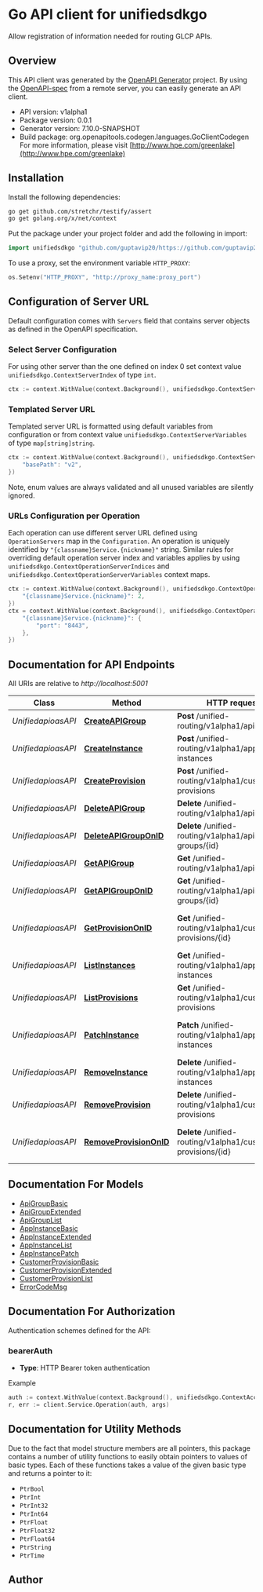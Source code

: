 # Go API client for unifiedsdkgo

Allow registration of information needed for routing GLCP APIs.


## Overview
This API client was generated by the [OpenAPI Generator](https://openapi-generator.tech) project.  By using the [OpenAPI-spec](https://www.openapis.org/) from a remote server, you can easily generate an API client.

- API version: v1alpha1
- Package version: 0.0.1
- Generator version: 7.10.0-SNAPSHOT
- Build package: org.openapitools.codegen.languages.GoClientCodegen
For more information, please visit [http://www.hpe.com/greenlake](http://www.hpe.com/greenlake)

## Installation

Install the following dependencies:

```sh
go get github.com/stretchr/testify/assert
go get golang.org/x/net/context
```

Put the package under your project folder and add the following in import:

```go
import unifiedsdkgo "github.com/guptavip20/https://github.com/guptavip20/unified-api-sdk-go"
```

To use a proxy, set the environment variable `HTTP_PROXY`:

```go
os.Setenv("HTTP_PROXY", "http://proxy_name:proxy_port")
```

## Configuration of Server URL

Default configuration comes with `Servers` field that contains server objects as defined in the OpenAPI specification.

### Select Server Configuration

For using other server than the one defined on index 0 set context value `unifiedsdkgo.ContextServerIndex` of type `int`.

```go
ctx := context.WithValue(context.Background(), unifiedsdkgo.ContextServerIndex, 1)
```

### Templated Server URL

Templated server URL is formatted using default variables from configuration or from context value `unifiedsdkgo.ContextServerVariables` of type `map[string]string`.

```go
ctx := context.WithValue(context.Background(), unifiedsdkgo.ContextServerVariables, map[string]string{
	"basePath": "v2",
})
```

Note, enum values are always validated and all unused variables are silently ignored.

### URLs Configuration per Operation

Each operation can use different server URL defined using `OperationServers` map in the `Configuration`.
An operation is uniquely identified by `"{classname}Service.{nickname}"` string.
Similar rules for overriding default operation server index and variables applies by using `unifiedsdkgo.ContextOperationServerIndices` and `unifiedsdkgo.ContextOperationServerVariables` context maps.

```go
ctx := context.WithValue(context.Background(), unifiedsdkgo.ContextOperationServerIndices, map[string]int{
	"{classname}Service.{nickname}": 2,
})
ctx = context.WithValue(context.Background(), unifiedsdkgo.ContextOperationServerVariables, map[string]map[string]string{
	"{classname}Service.{nickname}": {
		"port": "8443",
	},
})
```

## Documentation for API Endpoints

All URIs are relative to *http://localhost:5001*

Class | Method | HTTP request | Description
------------ | ------------- | ------------- | -------------
*UnifiedapioasAPI* | [**CreateAPIGroup**](docs/UnifiedapioasAPI.md#createapigroup) | **Post** /unified-routing/v1alpha1/api-groups | Create API group.
*UnifiedapioasAPI* | [**CreateInstance**](docs/UnifiedapioasAPI.md#createinstance) | **Post** /unified-routing/v1alpha1/application-instances | Create application instance.
*UnifiedapioasAPI* | [**CreateProvision**](docs/UnifiedapioasAPI.md#createprovision) | **Post** /unified-routing/v1alpha1/customer-provisions | Create customer provision.
*UnifiedapioasAPI* | [**DeleteAPIGroup**](docs/UnifiedapioasAPI.md#deleteapigroup) | **Delete** /unified-routing/v1alpha1/api-groups | Remove API group.
*UnifiedapioasAPI* | [**DeleteAPIGroupOnID**](docs/UnifiedapioasAPI.md#deleteapigrouponid) | **Delete** /unified-routing/v1alpha1/api-groups/{id} | Remove API Group by ID.
*UnifiedapioasAPI* | [**GetAPIGroup**](docs/UnifiedapioasAPI.md#getapigroup) | **Get** /unified-routing/v1alpha1/api-groups | List API groups.
*UnifiedapioasAPI* | [**GetAPIGroupOnID**](docs/UnifiedapioasAPI.md#getapigrouponid) | **Get** /unified-routing/v1alpha1/api-groups/{id} | Get API group by ID.
*UnifiedapioasAPI* | [**GetProvisionOnID**](docs/UnifiedapioasAPI.md#getprovisiononid) | **Get** /unified-routing/v1alpha1/customer-provisions/{id} | Get customer provision by ID.
*UnifiedapioasAPI* | [**ListInstances**](docs/UnifiedapioasAPI.md#listinstances) | **Get** /unified-routing/v1alpha1/application-instances | List application instances.
*UnifiedapioasAPI* | [**ListProvisions**](docs/UnifiedapioasAPI.md#listprovisions) | **Get** /unified-routing/v1alpha1/customer-provisions | List customer provisions.
*UnifiedapioasAPI* | [**PatchInstance**](docs/UnifiedapioasAPI.md#patchinstance) | **Patch** /unified-routing/v1alpha1/application-instances | Update fields of an application instance.
*UnifiedapioasAPI* | [**RemoveInstance**](docs/UnifiedapioasAPI.md#removeinstance) | **Delete** /unified-routing/v1alpha1/application-instances | Remove application instances.
*UnifiedapioasAPI* | [**RemoveProvision**](docs/UnifiedapioasAPI.md#removeprovision) | **Delete** /unified-routing/v1alpha1/customer-provisions | Remove customer provisions.
*UnifiedapioasAPI* | [**RemoveProvisionOnID**](docs/UnifiedapioasAPI.md#removeprovisiononid) | **Delete** /unified-routing/v1alpha1/customer-provisions/{id} | Remove customer provision by ID.


## Documentation For Models

 - [ApiGroupBasic](docs/ApiGroupBasic.md)
 - [ApiGroupExtended](docs/ApiGroupExtended.md)
 - [ApiGroupList](docs/ApiGroupList.md)
 - [AppInstanceBasic](docs/AppInstanceBasic.md)
 - [AppInstanceExtended](docs/AppInstanceExtended.md)
 - [AppInstanceList](docs/AppInstanceList.md)
 - [AppInstancePatch](docs/AppInstancePatch.md)
 - [CustomerProvisionBasic](docs/CustomerProvisionBasic.md)
 - [CustomerProvisionExtended](docs/CustomerProvisionExtended.md)
 - [CustomerProvisionList](docs/CustomerProvisionList.md)
 - [ErrorCodeMsg](docs/ErrorCodeMsg.md)


## Documentation For Authorization


Authentication schemes defined for the API:
### bearerAuth

- **Type**: HTTP Bearer token authentication

Example

```go
auth := context.WithValue(context.Background(), unifiedsdkgo.ContextAccessToken, "BEARER_TOKEN_STRING")
r, err := client.Service.Operation(auth, args)
```


## Documentation for Utility Methods

Due to the fact that model structure members are all pointers, this package contains
a number of utility functions to easily obtain pointers to values of basic types.
Each of these functions takes a value of the given basic type and returns a pointer to it:

* `PtrBool`
* `PtrInt`
* `PtrInt32`
* `PtrInt64`
* `PtrFloat`
* `PtrFloat32`
* `PtrFloat64`
* `PtrString`
* `PtrTime`

## Author




